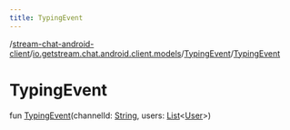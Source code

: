 ```yaml
---
title: TypingEvent
---
```

/[stream-chat-android-client](../../index.md)/[io.getstream.chat.android.client.models](../index.md)/[TypingEvent](index.md)/[TypingEvent](TypingEvent.md)  
  
  
  
# TypingEvent  
fun [TypingEvent](TypingEvent.md)(channelId: [String](https://kotlinlang.org/api/latest/jvm/stdlib/kotlin/-string/index.html), users: [List](https://kotlinlang.org/api/latest/jvm/stdlib/kotlin.collections/-list/index.html)&lt;[User](../User/index.md)&gt;)

